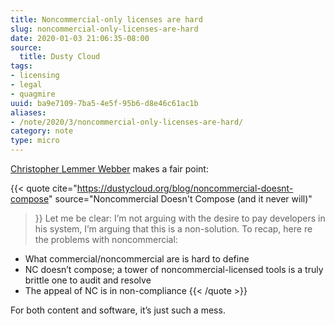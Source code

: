 ```yaml
---
title: Noncommercial-only licenses are hard
slug: noncommercial-only-licenses-are-hard
date: 2020-01-03 21:06:35-08:00
source:
  title: Dusty Cloud
tags:
- licensing
- legal
- quagmire
uuid: ba9e7109-7ba5-4e5f-95b6-d8e46c61ac1b
aliases:
- /note/2020/3/noncommercial-only-licenses-are-hard/
category: note
type: micro
---
```

[Christopher Lemmer Webber]: https://dustycloud.org

[Christopher Lemmer Webber][] makes a fair point:

{{< quote
  cite="https://dustycloud.org/blog/noncommercial-doesnt-compose"
  source="Noncommercial Doesn't Compose (and it never will)"
  >}}
Let me be clear: I’m not arguing with the desire to pay developers in
his system, I’m arguing that this is a non-solution. To recap, here
re the problems with noncommercial:

- What commercial/noncommercial are is hard to define
- NC doesn’t compose; a tower of noncommercial-licensed tools is a
 truly brittle one to audit and resolve
- The appeal of NC is in non-compliance
{{< /quote >}}

For both content and software, it’s just such a mess.